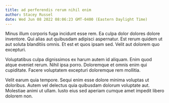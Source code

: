 ```yaml
---
title: ad perferendis rerum nihil enim
author: Stacey Russel
date: Wed Jun 08 2022 08:06:23 GMT-0400 (Eastern Daylight Time)
---
```

Minus illum corporis fuga incidunt esse rem. Ea culpa dolor dolores dolore inventore. Qui alias aut quibusdam adipisci aspernatur. Est rerum quidem ut aut soluta blanditiis omnis. Et est et quos ipsam sed. Velit aut dolorem quo excepturi.

 Voluptatibus culpa dignissimos ex harum autem id aliquam. Enim quod atque eveniet rerum. Nihil ipsa porro. Doloremque et omnis enim qui cupiditate. Facere voluptatem excepturi doloremque rem mollitia.

 Velit earum quia tempore. Sequi enim esse dolore minima voluptas ut doloribus. Autem vel delectus quia quibusdam dolorum voluptate aut. Molestiae animi ut ullam. Iusto eius sed aperiam cumque amet impedit libero dolorem non.